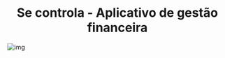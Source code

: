 <div align="center">
  <h1>Se controla - Aplicativo de gestão financeira </h1>
</div>


![img](https://drive.google.com/uc?export=view&id=1raGMi1QmsBBYpMRKTD0wr2oNFoNFqPk5)